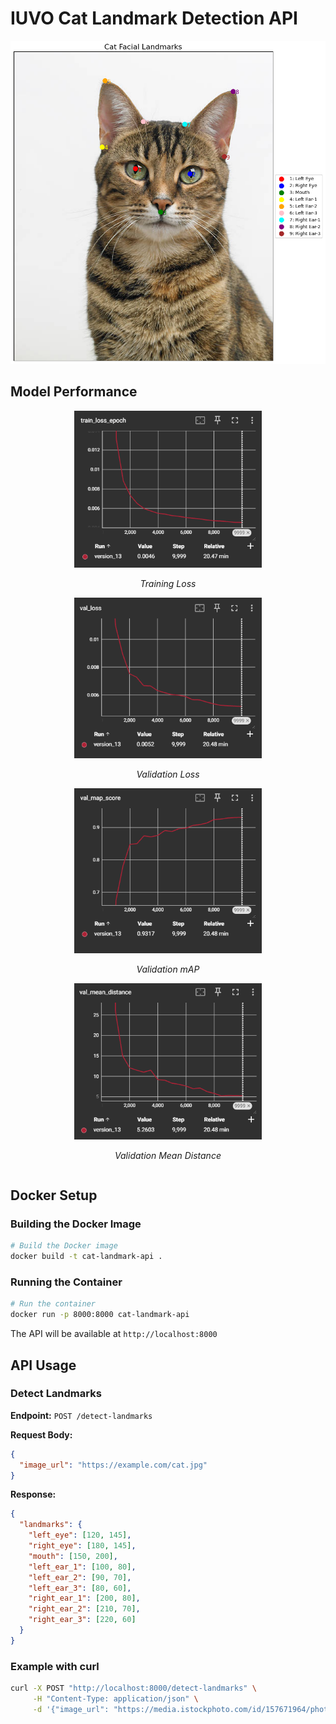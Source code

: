 # IUVO Cat Landmark Detection API

<p align="center">
  <img src="images/example_prediction.png" width="600" alt="Cat Facial Landmarks Detection Example">
</p>

## Model Performance

<div align="center">
  <div style="display: inline-block; text-align: center;">
    <img src="images/train_loss.png" width="300" alt="Training Loss">
    <p><i>Training Loss</i></p>
  </div>
  <div style="display: inline-block; text-align: center;">
    <img src="images/val_loss.png" width="300" alt="Validation Loss">
    <p><i>Validation Loss</i></p>
  </div>
</div>

<div align="center">
  <div style="display: inline-block; text-align: center;">
    <img src="images/val_map.png" width="300" alt="Validation mAP">
    <p><i>Validation mAP</i></p>
  </div>
  <div style="display: inline-block; text-align: center;">
    <img src="images/val_mean_distance.png" width="300" alt="Validation Mean Distance">
    <p><i>Validation Mean Distance</i></p>
  </div>
</div>

## Docker Setup

### Building the Docker Image
```bash
# Build the Docker image
docker build -t cat-landmark-api .
```

### Running the Container

```bash
# Run the container
docker run -p 8000:8000 cat-landmark-api
```

The API will be available at `http://localhost:8000`

## API Usage

### Detect Landmarks

**Endpoint:** `POST /detect-landmarks`

**Request Body:**
```json
{
  "image_url": "https://example.com/cat.jpg"
}
```

**Response:**
```json
{
  "landmarks": {
    "left_eye": [120, 145],
    "right_eye": [180, 145],
    "mouth": [150, 200],
    "left_ear_1": [100, 80],
    "left_ear_2": [90, 70],
    "left_ear_3": [80, 60],
    "right_ear_1": [200, 80],
    "right_ear_2": [210, 70],
    "right_ear_3": [220, 60]
  }
}
```

### Example with curl

```bash
curl -X POST "http://localhost:8000/detect-landmarks" \
     -H "Content-Type: application/json" \
     -d '{"image_url": "https://media.istockphoto.com/id/157671964/photo/portrait-of-a-tabby-cat-looking-at-the-camera.jpg?s=612x612&w=0&k=20&c=iTsJO6vuQ5w3hL5pWn42C91ziMRUsYd725oUGRRewjM="}'
```
